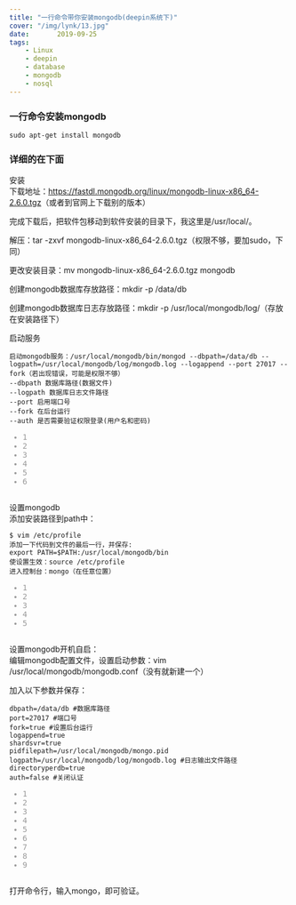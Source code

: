 ```yaml
---
title: "一行命令带你安装mongodb(deepin系统下)"
cover: "/img/lynk/13.jpg"
date:       2019-09-25
tags:
	- Linux
	- deepin
	- database
	- mongodb
	- nosql
---
```









### 一行命令安装mongodb

`sudo apt-get install mongodb`

### 详细的在下面

<div class="blog-content-box">

<article class="baidu_pl">
            <div id="article_content" class="article_content clearfix">
                                <link rel="stylesheet" href="https://csdnimg.cn/release/phoenix/template/css/ck_htmledit_views-3019150162.css">
                                    <div id="content_views" class="markdown_views">
                <!-- flowchart 箭头图标 勿删 -->
                <svg xmlns="http://www.w3.org/2000/svg" style="display: none;">
                    <path stroke-linecap="round" d="M5,0 0,2.5 5,5z" id="raphael-marker-block" style="-webkit-tap-highlight-color: rgba(0, 0, 0, 0);"></path>
                </svg>
                                        <p>安装 <br>
下载地址：<a href="https://fastdl.mongodb.org/linux/mongodb-linux-x86_64-2.6.0.tgz" rel="nofollow" data-token="5491b390828b119075d28645562c9a0c">https://fastdl.mongodb.org/linux/mongodb-linux-x86_64-2.6.0.tgz</a>（或者到官网上下载别的版本）</p>

<p>完成下载后，把软件包移动到软件安装的目录下，我这里是/usr/local/。</p>

<p>解压：tar -zxvf mongodb-linux-x86_64-2.6.0.tgz（权限不够，要加sudo，下同）</p>

<p>更改安装目录：mv mongodb-linux-x86_64-2.6.0.tgz mongodb</p>

<p>创建mongodb数据库存放路径：mkdir -p /data/db</p>

<p>创建mongodb数据库日志存放路径：mkdir -p /usr/local/mongodb/log/（存放在安装路径下）</p>

<p>启动服务</p>



<pre class="prettyprint" name="code"><code class="hljs brainfuck has-numbering" onclick="mdcp.signin(event)" style="position: unset;"><span class="hljs-comment">启动mongodb服务：/usr/local/mongodb/bin/mongod</span> <span class="hljs-literal">-</span><span class="hljs-literal">-</span><span class="hljs-comment">dbpath=/data/db</span> <span class="hljs-literal">-</span><span class="hljs-literal">-</span><span class="hljs-comment">logpath=/usr/local/mongodb/log/mongodb</span><span class="hljs-string">.</span><span class="hljs-comment">log</span> <span class="hljs-literal">-</span><span class="hljs-literal">-</span><span class="hljs-comment">logappend</span> <span class="hljs-literal">-</span><span class="hljs-literal">-</span><span class="hljs-comment">port</span> <span class="hljs-comment">27017</span> <span class="hljs-literal">-</span><span class="hljs-literal">-</span><span class="hljs-comment">fork（若出现错误，可能是权限不够）</span>
<span class="hljs-literal">-</span><span class="hljs-literal">-</span><span class="hljs-comment">dbpath</span> <span class="hljs-comment">数据库路径(数据文件)</span>
<span class="hljs-literal">-</span><span class="hljs-literal">-</span><span class="hljs-comment">logpath</span> <span class="hljs-comment">数据库日志文件路径</span>
<span class="hljs-literal">-</span><span class="hljs-literal">-</span><span class="hljs-comment">port</span> <span class="hljs-comment">启用端口号</span>
<span class="hljs-literal">-</span><span class="hljs-literal">-</span><span class="hljs-comment">fork</span> <span class="hljs-comment">在后台运行</span>
<span class="hljs-literal">-</span><span class="hljs-literal">-</span><span class="hljs-comment">auth</span> <span class="hljs-comment">是否需要验证权限登录(用户名和密码)</span><div class="hljs-button signin" data-title="登录后复制"></div></code><ul class="pre-numbering" style=""><li style="color: rgb(153, 153, 153);">1</li><li style="color: rgb(153, 153, 153);">2</li><li style="color: rgb(153, 153, 153);">3</li><li style="color: rgb(153, 153, 153);">4</li><li style="color: rgb(153, 153, 153);">5</li><li style="color: rgb(153, 153, 153);">6</li></ul></pre>

<p>设置mongodb <br>
添加安装路径到path中：</p>



<pre class="prettyprint" name="code"><code class="hljs ruby has-numbering" onclick="mdcp.signin(event)" style="position: unset;"><span class="hljs-variable">$ </span>vim /etc/profile
添加一下代码到文件的最后一行，并保存<span class="hljs-symbol">:</span>
export <span class="hljs-constant">PATH</span>=<span class="hljs-variable">$PATH</span><span class="hljs-symbol">:/usr/local/mongodb/bin</span>
使设置生效：source /etc/profile
进入控制台：mongo（在任意位置）<div class="hljs-button signin" data-title="登录后复制"></div></code><ul class="pre-numbering" style=""><li style="color: rgb(153, 153, 153);">1</li><li style="color: rgb(153, 153, 153);">2</li><li style="color: rgb(153, 153, 153);">3</li><li style="color: rgb(153, 153, 153);">4</li><li style="color: rgb(153, 153, 153);">5</li></ul></pre>

<p>设置mongodb开机自启： <br>
编辑mongodb配置文件，设置启动参数：vim /usr/local/mongodb/mongodb.conf（没有就新建一个）</p>

<p>加入以下参数并保存：</p>



<pre class="prettyprint" name="code"><code class="hljs ini has-numbering" onclick="mdcp.signin(event)" style="position: unset;"><span class="hljs-setting">dbpath=<span class="hljs-value">/data/db #数据库路径</span></span>
<span class="hljs-setting">port=<span class="hljs-value"><span class="hljs-number">27017</span> #端口号</span></span>
<span class="hljs-setting">fork=<span class="hljs-value"><span class="hljs-keyword">true</span> #设置后台运行</span></span>
<span class="hljs-setting">logappend=<span class="hljs-value"><span class="hljs-keyword">true</span></span></span>
<span class="hljs-setting">shardsvr=<span class="hljs-value"><span class="hljs-keyword">true</span></span></span>
<span class="hljs-setting">pidfilepath=<span class="hljs-value">/usr/local/mongodb/mongo.pid</span></span>
<span class="hljs-setting">logpath=<span class="hljs-value">/usr/local/mongodb/log/mongodb.log #日志输出文件路径</span></span>
<span class="hljs-setting">directoryperdb=<span class="hljs-value"><span class="hljs-keyword">true</span></span></span>
<span class="hljs-setting">auth=<span class="hljs-value"><span class="hljs-keyword">false</span> #关闭认证</span></span><div class="hljs-button signin" data-title="登录后复制"></div></code><ul class="pre-numbering" style=""><li style="color: rgb(153, 153, 153);">1</li><li style="color: rgb(153, 153, 153);">2</li><li style="color: rgb(153, 153, 153);">3</li><li style="color: rgb(153, 153, 153);">4</li><li style="color: rgb(153, 153, 153);">5</li><li style="color: rgb(153, 153, 153);">6</li><li style="color: rgb(153, 153, 153);">7</li><li style="color: rgb(153, 153, 153);">8</li><li style="color: rgb(153, 153, 153);">9</li></ul></pre>

<p>打开命令行，输入mongo，即可验证。</p>                                    </div>
                <link href="https://csdnimg.cn/release/phoenix/mdeditor/markdown_views-095d4a0b23.css" rel="stylesheet">
                    </div>
    </article>
    </div>
